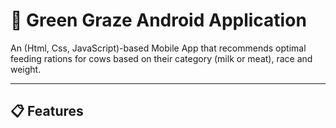 # 🐄 Green Graze Android Application

An (Html, Css, JavaScript)-based Mobile App that recommends optimal feeding rations for cows based on their category (milk or meat), race and weight.

---

## 📋 Features
